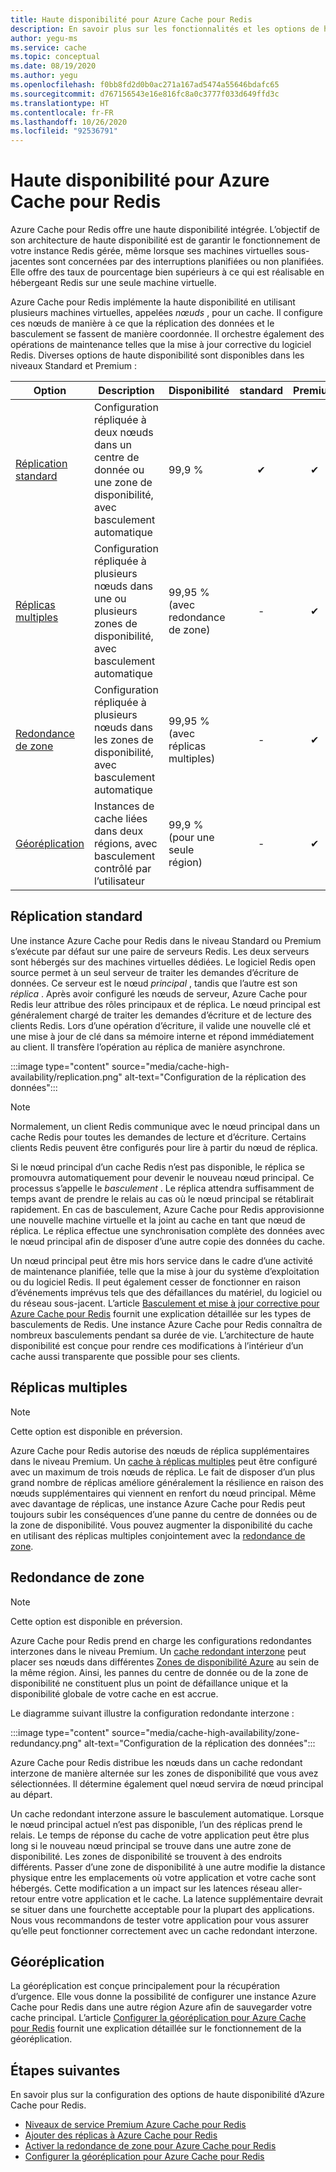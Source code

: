 ```yaml
---
title: Haute disponibilité pour Azure Cache pour Redis
description: En savoir plus sur les fonctionnalités et les options de haute disponibilité d’Azure Cache pour Redis
author: yegu-ms
ms.service: cache
ms.topic: conceptual
ms.date: 08/19/2020
ms.author: yegu
ms.openlocfilehash: f0bb8fd2d0b0ac271a167ad5474a55646bdafc65
ms.sourcegitcommit: d767156543e16e816fc8a0c3777f033d649ffd3c
ms.translationtype: HT
ms.contentlocale: fr-FR
ms.lasthandoff: 10/26/2020
ms.locfileid: "92536791"
---
```

# <a name="high-availability-for-azure-cache-for-redis"></a>Haute disponibilité pour Azure Cache pour Redis

Azure Cache pour Redis offre une haute disponibilité intégrée. L’objectif de son architecture de haute disponibilité est de garantir le fonctionnement de votre instance Redis gérée, même lorsque ses machines virtuelles sous-jacentes sont concernées par des interruptions planifiées ou non planifiées. Elle offre des taux de pourcentage bien supérieurs à ce qui est réalisable en hébergeant Redis sur une seule machine virtuelle.

Azure Cache pour Redis implémente la haute disponibilité en utilisant plusieurs machines virtuelles, appelées *nœuds* , pour un cache. Il configure ces nœuds de manière à ce que la réplication des données et le basculement se fassent de manière coordonnée. Il orchestre également des opérations de maintenance telles que la mise à jour corrective du logiciel Redis. Diverses options de haute disponibilité sont disponibles dans les niveaux Standard et Premium :

| Option | Description | Disponibilité | standard | Premium |
| ------------------- | ------- | ------- | :------: | :---: |
| [Réplication standard](#standard-replication)| Configuration répliquée à deux nœuds dans un centre de donnée ou une zone de disponibilité, avec basculement automatique | 99,9 % |✔|✔|
| [Réplicas multiples](#multiple-replicas) | Configuration répliquée à plusieurs nœuds dans une ou plusieurs zones de disponibilité, avec basculement automatique | 99,95 % (avec redondance de zone) |-|✔|
| [Redondance de zone](#zone-redundancy) | Configuration répliquée à plusieurs nœuds dans les zones de disponibilité, avec basculement automatique | 99,95 % (avec réplicas multiples) |-|✔|
| [Géoréplication](#geo-replication) | Instances de cache liées dans deux régions, avec basculement contrôlé par l’utilisateur | 99,9 % (pour une seule région) |-|✔|

## <a name="standard-replication"></a>Réplication standard

Une instance Azure Cache pour Redis dans le niveau Standard ou Premium s’exécute par défaut sur une paire de serveurs Redis. Les deux serveurs sont hébergés sur des machines virtuelles dédiées. Le logiciel Redis open source permet à un seul serveur de traiter les demandes d’écriture de données. Ce serveur est le nœud *principal* , tandis que l’autre est son *réplica* . Après avoir configuré les nœuds de serveur, Azure Cache pour Redis leur attribue des rôles principaux et de réplica. Le nœud principal est généralement chargé de traiter les demandes d’écriture et de lecture des clients Redis. Lors d’une opération d’écriture, il valide une nouvelle clé et une mise à jour de clé dans sa mémoire interne et répond immédiatement au client. Il transfère l’opération au réplica de manière asynchrone.

:::image type="content" source="media/cache-high-availability/replication.png" alt-text="Configuration de la réplication des données":::
   
>[!NOTE]
>Normalement, un client Redis communique avec le nœud principal dans un cache Redis pour toutes les demandes de lecture et d’écriture. Certains clients Redis peuvent être configurés pour lire à partir du nœud de réplica.
>
>

Si le nœud principal d’un cache Redis n’est pas disponible, le réplica se promouvra automatiquement pour devenir le nouveau nœud principal. Ce processus s’appelle le *basculement* . Le réplica attendra suffisamment de temps avant de prendre le relais au cas où le nœud principal se rétablirait rapidement. En cas de basculement, Azure Cache pour Redis approvisionne une nouvelle machine virtuelle et la joint au cache en tant que nœud de réplica. Le réplica effectue une synchronisation complète des données avec le nœud principal afin de disposer d’une autre copie des données du cache.

Un nœud principal peut être mis hors service dans le cadre d’une activité de maintenance planifiée, telle que la mise à jour du système d’exploitation ou du logiciel Redis. Il peut également cesser de fonctionner en raison d’événements imprévus tels que des défaillances du matériel, du logiciel ou du réseau sous-jacent. L’article [Basculement et mise à jour corrective pour Azure Cache pour Redis](cache-failover.md) fournit une explication détaillée sur les types de basculements de Redis. Une instance Azure Cache pour Redis connaîtra de nombreux basculements pendant sa durée de vie. L’architecture de haute disponibilité est conçue pour rendre ces modifications à l’intérieur d’un cache aussi transparente que possible pour ses clients.

## <a name="multiple-replicas"></a>Réplicas multiples

>[!NOTE]
>Cette option est disponible en préversion.
>
>

Azure Cache pour Redis autorise des nœuds de réplica supplémentaires dans le niveau Premium. Un [cache à réplicas multiples](cache-how-to-multi-replicas.md) peut être configuré avec un maximum de trois nœuds de réplica. Le fait de disposer d’un plus grand nombre de réplicas améliore généralement la résilience en raison des nœuds supplémentaires qui viennent en renfort du nœud principal. Même avec davantage de réplicas, une instance Azure Cache pour Redis peut toujours subir les conséquences d’une panne du centre de données ou de la zone de disponibilité. Vous pouvez augmenter la disponibilité du cache en utilisant des réplicas multiples conjointement avec la [redondance de zone](#zone-redundancy).

## <a name="zone-redundancy"></a>Redondance de zone

>[!NOTE]
>Cette option est disponible en préversion.
>
>

Azure Cache pour Redis prend en charge les configurations redondantes interzones dans le niveau Premium. Un [cache redondant interzone](cache-how-to-zone-redundancy.md) peut placer ses nœuds dans différentes [Zones de disponibilité Azure](../availability-zones/az-overview.md) au sein de la même région. Ainsi, les pannes du centre de donnée ou de la zone de disponibilité ne constituent plus un point de défaillance unique et la disponibilité globale de votre cache en est accrue.

Le diagramme suivant illustre la configuration redondante interzone :

:::image type="content" source="media/cache-high-availability/zone-redundancy.png" alt-text="Configuration de la réplication des données":::
   
Azure Cache pour Redis distribue les nœuds dans un cache redondant interzone de manière alternée sur les zones de disponibilité que vous avez sélectionnées. Il détermine également quel nœud servira de nœud principal au départ.

Un cache redondant interzone assure le basculement automatique. Lorsque le nœud principal actuel n’est pas disponible, l’un des réplicas prend le relais. Le temps de réponse du cache de votre application peut être plus long si le nouveau nœud principal se trouve dans une autre zone de disponibilité. Les zones de disponibilité se trouvent à des endroits différents. Passer d’une zone de disponibilité à une autre modifie la distance physique entre les emplacements où votre application et votre cache sont hébergés. Cette modification a un impact sur les latences réseau aller-retour entre votre application et le cache. La latence supplémentaire devrait se situer dans une fourchette acceptable pour la plupart des applications. Nous vous recommandons de tester votre application pour vous assurer qu’elle peut fonctionner correctement avec un cache redondant interzone.

## <a name="geo-replication"></a>Géoréplication

La géoréplication est conçue principalement pour la récupération d’urgence. Elle vous donne la possibilité de configurer une instance Azure Cache pour Redis dans une autre région Azure afin de sauvegarder votre cache principal. L’article [Configurer la géoréplication pour Azure Cache pour Redis](cache-how-to-geo-replication.md) fournit une explication détaillée sur le fonctionnement de la géoréplication.

## <a name="next-steps"></a>Étapes suivantes

En savoir plus sur la configuration des options de haute disponibilité d’Azure Cache pour Redis.

* [Niveaux de service Premium Azure Cache pour Redis](cache-overview.md#service-tiers)
* [Ajouter des réplicas à Azure Cache pour Redis](cache-how-to-multi-replicas.md)
* [Activer la redondance de zone pour Azure Cache pour Redis](cache-how-to-zone-redundancy.md)
* [Configurer la géoréplication pour Azure Cache pour Redis](cache-how-to-geo-replication.md)
